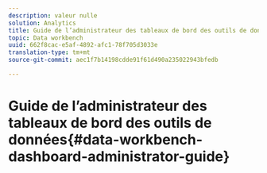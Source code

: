 ```yaml
---
description: valeur nulle
solution: Analytics
title: Guide de l’administrateur des tableaux de bord des outils de données
topic: Data workbench
uuid: 662f8cac-e5af-4892-afc1-78f705d3033e
translation-type: tm+mt
source-git-commit: aec1f7b14198cdde91f61d490a235022943bfedb

---
```



# Guide de l’administrateur des tableaux de bord des outils de données{#data-workbench-dashboard-administrator-guide}

